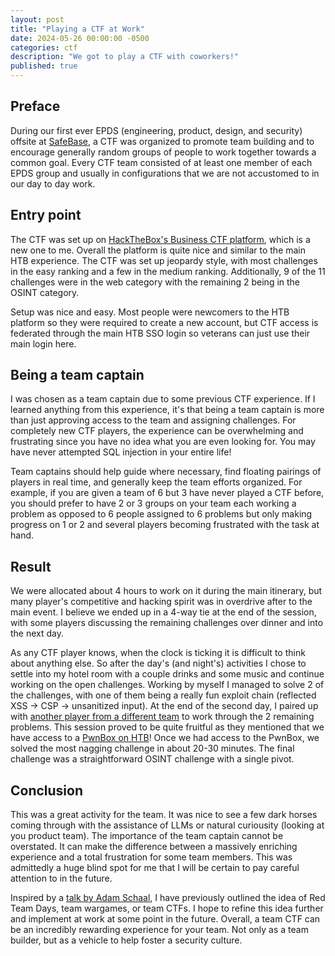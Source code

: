```yaml
---
layout: post
title: "Playing a CTF at Work"
date: 2024-05-26 00:00:00 -0500
categories: ctf
description: "We got to play a CTF with coworkers!"
published: true
---
```


## Preface

During our first ever EPDS (engineering, product, design, and security) offsite at [SafeBase](https://safebase.io), a CTF was organized to promote team building and to encourage generally random groups of people to work together towards a common goal. Every CTF team consisted of at least one member of each EPDS group and usually in configurations that we are not accustomed to in our day to day work.

## Entry point

The CTF was set up on [HackTheBox's Business CTF platform](https://ctf.hackthebox.com/), which is a new one to me. Overall the platform is quite nice and similar to the main HTB experience. The CTF was set up jeopardy style, with most challenges in the easy ranking and a few in the medium ranking. Additionally, 9 of the 11 challenges were in the web category with the remaining 2 being in the OSINT category.

Setup was nice and easy. Most people were newcomers to the HTB platform so they were required to create a new account, but CTF access is federated through the main HTB SSO login so veterans can just use their main login here.

## Being a team captain

I was chosen as a team captain due to some previous CTF experience. If I learned anything from this experience, it's that being a team captain is more than just approving access to the team and assigning challenges. For completely new CTF players, the experience can be overwhelming and frustrating since you have no idea what you are even looking for. You may have never attempted SQL injection in your entire life!  

Team captains should help guide where necessary, find floating pairings of players in real time, and generally keep the team efforts organized. For example, if you are given a team of 6 but 3 have never played a CTF before, you should prefer to have 2 or 3 groups on your team each working a problem as opposed to 6 people assigned to 6 problems but only making progress on 1 or 2 and several players becoming frustrated with the task at hand.

## Result

We were allocated about 4 hours to work on it during the main itinerary, but many player's competitive and hacking spirit was in overdrive after to the main event. I believe we ended up in a 4-way tie at the end of the session, with some players discussing the remaining challenges over dinner and into the next day.  

As any CTF player knows, when the clock is ticking it is difficult to think about anything else. So after the day's (and night's) activities I chose to settle into my hotel room with a couple drinks and some music and continue working on the open challenges. Working by myself I managed to solve 2 of the challenges, with one of them being a really fun exploit chain (reflected XSS -> CSP -> unsanitized input). At the end of the second day, I paired up with [another player from a different team](https://patrickt.one/about/) to work through the 2 remaining problems. This session proved to be quite fruitful as they mentioned that we have access to a [PwnBox on HTB](https://help.hackthebox.com/en/articles/5185608-introduction-to-pwnbox)! Once we had access to the PwnBox, we solved the most nagging challenge in about 20-30 minutes. The final challenge was a straightforward OSINT challenge with a single pivot.

## Conclusion

This was a great activity for the team. It was nice to see a few dark horses coming through with the assistance of LLMs or natural curiousity (looking at you product team). The importance of the team captain cannot be overstated. It can make the difference between a massively enriching experience and a total frustration for some team members. This was admittedly a huge blind spot for me that I will be certain to pay careful attention to in the future.  

Inspired by a [talk by Adam Schaal](https://www.youtube.com/watch?v=z3VXjz4buJE), I have previously outlined the idea of Red Team Days, team wargames, or team CTFs. I hope to refine this idea further and implement at work at some point in the future. Overall, a team CTF can be an incredibly rewarding experience for your team. Not only as a team builder, but as a vehicle to help foster a security culture.


